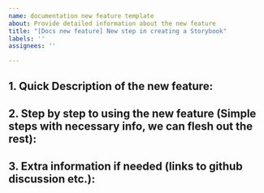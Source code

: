 ```yaml
---
name: documentation new feature template
about: Provide detailed information about the new feature
title: "[Docs new feature] New step in creating a Storybook"
labels: ''
assignees: ''

---
```


## 1. Quick Description of the new feature:

## 2. Step by step to using the new feature (Simple steps with necessary info, we can flesh out the rest):

## 3. Extra information if needed (links to github discussion etc.):